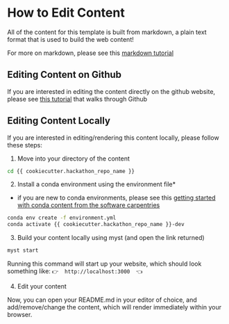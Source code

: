 # How to Edit Content

All of the content for this template is built from markdown, a plain text format that is used to build the web content!

For more on markdown, please see this [markdown tutorial](https://www.markdowntutorial.com/)

## Editing Content on Github

If you are interested in editing the content directly on the github website, please see [this tutorial](https://docs.github.com/en/get-started/start-your-journey/hello-world) that walks through Github

## Editing Content Locally

If you are interested in editing/rendering this content locally, please follow these steps:

1. Move into your directory of the content

```bash
cd {{ cookiecutter.hackathon_repo_name }}
```

2. Install a conda environment using the environment file*

* if you are new to conda environments, please see this [getting started with conda content from the software carpentries](https://edcarp.github.io/introduction-to-conda-for-data-scientists/02-working-with-environments/index.html)

```bash
conda env create -f environment.yml
conda activate {{ cookiecutter.hackathon_repo_name }}-dev
```

3. Build your content locally using myst (and open the link returned)

```bash
myst start
```

Running this command will start up your website, which should look something like:
```👉  http://localhost:3000  👈```

4. Edit your content

Now, you can open your README.md in your editor of choice, and add/remove/change the content, which will render immediately within your browser.
